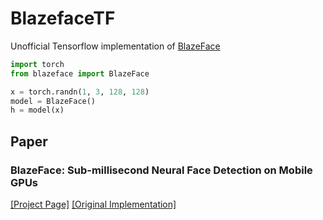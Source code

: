# BlazefaceTF

Unofficial Tensorflow implementation of [BlazeFace](https://sites.google.com/view/perception-cv4arvr/blazeface)
 
 ```python
import torch
from blazeface import BlazeFace

x = torch.randn(1, 3, 128, 128)
model = BlazeFace()
h = model(x)
```

## Paper
### BlazeFace: Sub-millisecond Neural Face Detection on Mobile GPUs
[[Project Page]](https://sites.google.com/view/perception-cv4arvr/blazeface)
[[Original Implementation]](https://github.com/google/mediapipe/tree/master/mediapipe/models#blazeface-face-detection-model)
